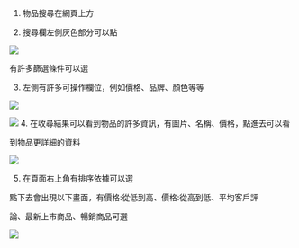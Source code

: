 1. 物品搜尋在網頁上方

2. 搜尋欄左側灰色部分可以點

![](images/amazon_search.pdf-0-0.png)

有許多篩選條件可以選

3. 左側有許多可操作欄位，例如價格、品牌、顏色等等


![](images/amazon_search.pdf-1-0.png)

![](images/amazon_search.pdf-1-1.png)
4. 在收尋結果可以看到物品的許多資訊，有圖片、名稱、價格，點進去可以看

到物品更詳細的資料

![](images/amazon_search.pdf-2-0.png)

5. 在頁面右上角有排序依據可以選

點下去會出現以下畫面，有價格:從低到高、價格:從高到低、平均客戶評

論、最新上市商品、暢銷商品可選


![](images/amazon_search.pdf-2-1.png)
